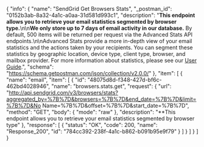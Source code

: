 {
  "info": {
    "name": "SendGrid Get Browsers Stats",
    "_postman_id": "0152b3ab-8a32-4a1c-a0aa-31d581d993c1",
    "description": "**This endpoint allows you to retrieve your email statistics segmented by browser type.**\n\n**We only store up to 7 days of email activity in our database.** By default, 500 items will be returned per request via the Advanced Stats API endpoints.\n\nAdvanced Stats provide a more in-depth view of your email statistics and the actions taken by your recipients. You can segment these statistics by geographic location, device type, client type, browser, and mailbox provider. For more information about statistics, please see our [User Guide](https://sendgrid.com/docs/User_Guide/Statistics/index.html).",
    "schema": "https://schema.getpostman.com/json/collection/v2.0.0/"
  },
  "item": [
    {
      "name": "email",
      "item": [
        {
          "id": "48075d8d-f348-427d-bf6c-462bd4028946",
          "name": "browsers.stats.get",
          "request": {
            "url": "http://api.sendgrid.com/v3/browsers/stats?aggregated_by=%7B%7D&browsers=%7B%7D&end_date=%7B%7D&limit=%7B%7D&No Name=%7B%7D&offset=%7B%7D&start_date=%7B%7D",
            "method": "GET",
            "body": {
              "mode": "raw"
            },
            "description": "**This endpoint allows you to retrieve your email statistics segmented by browser type"
          },
          "response": [
            {
              "status": "OK",
              "code": 200,
              "name": "Response_200",
              "id": "784cc392-238f-4a1c-b862-b091b95e9f79"
            }
          ]
        }
      ]
    }
  ]
}